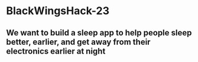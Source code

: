 # BlackWingsHack-23

## We want to build a sleep app to help people sleep better, earlier, and get away from their electronics earlier at night
